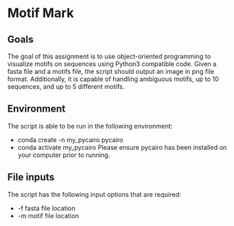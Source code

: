 # Motif Mark

## Goals
The goal of this assignment is to use object-oriented programming to visualize motifs on sequences using Python3 compatible code.
Given a fasta file and a motifs file, the script should output an image in png file format. Additionally, it is capable of handling ambiguous motifs, up to 10 sequences, and up to 5 different motifs. 

## Environment 
The script is able to be run in the following environment:
- conda create -n my_pycairo pycairo
- conda activate my_pycairo
Please ensure pycairo has been installed on your computer prior to running.

## File inputs 
The script has the following input options that are required:
- -f fasta file location
- -m motif file location 